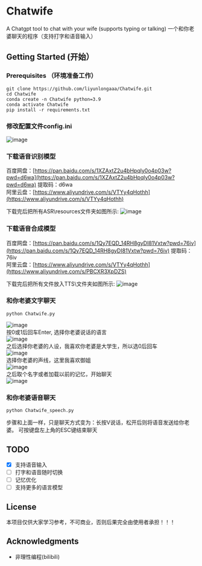 # Chatwife
A Chatgpt tool to chat with your wife (supports typing or talking) 一个和你老婆聊天的程序（支持打字和语音输入）

## Getting Started (开始）

### Prerequisites （环境准备工作）

```
git clone https://github.com/liyunlongaaa/Chatwife.git
cd Chatwife
conda create -n Chatwife python=3.9
conda activate Chatwife
pip install -r requirements.txt
```
### 修改配置文件config.ini
![image](https://github.com/liyunlongaaa/Chatwife/assets/49556860/16780e53-d1d9-4f03-af78-6bbbf57cb613)

### 下载语音识别模型
百度网盘：[https://pan.baidu.com/s/1XZAxtZ2u4bHpqly0o4p03w?pwd=d6wa](https://pan.baidu.com/s/1XZAxtZ2u4bHpqly0o4p03w?pwd=d6wa) 提取码：d6wa <br>
阿里云盘：[https://www.aliyundrive.com/s/VTYy4qHothh](https://www.aliyundrive.com/s/VTYy4qHothh) 

下载完后把所有ASR\resources文件夹如图所示:
![image](https://github.com/liyunlongaaa/Chatwife/assets/49556860/292de701-52b3-4fd7-88f4-6ae07ab86baf)


### 下载语音合成模型
百度网盘：[https://pan.baidu.com/s/1Qy7EQD_14RH8gyDI81Vxtw?pwd=76iv](https://pan.baidu.com/s/1Qy7EQD_14RH8gyDI81Vxtw?pwd=76iv) 提取码：76iv <br>
阿里云盘：[https://www.aliyundrive.com/s/VTYy4qHothh](https://www.aliyundrive.com/s/PBCXR3XpDZS) 

下载完后把所有文件放入TTS\文件夹如图所示:
![image](https://github.com/liyunlongaaa/Chatwife/assets/49556860/4aa8918a-0edd-4143-bdc4-ed35208bb2ab)


### 和你老婆文字聊天

```
python Chatwife.py
```
![image](https://github.com/liyunlongaaa/Chatwife/assets/49556860/7df19201-98df-45d0-8d9f-1d075c05127b) <br>
按0或1后回车Enter, 选择你老婆说话的语言 <br>
![image](https://github.com/liyunlongaaa/Chatwife/assets/49556860/bd53922e-eab7-42dc-845d-989878eff2da) <br>
之后选择你老婆的人设，我喜欢你老婆是大学生，所以选0后回车 <br>
![image](https://github.com/liyunlongaaa/Chatwife/assets/49556860/c363eb45-2da0-47e7-8c8d-2b4b691d4361) <br>
选择你老婆的声线，这里我喜欢御姐 <br>
![image](https://github.com/liyunlongaaa/Chatwife/assets/49556860/2dc37303-7d26-4903-a850-26812268ab25) <br>
之后取个名字或者加载以前的记忆，开始聊天 <br>
![image](https://github.com/liyunlongaaa/Chatwife/assets/49556860/d8044edd-8944-43d8-9160-14dc67e9cad3)



### 和你老婆语音聊天

```
python Chatwife_speech.py
```
步骤和上面一样，只是聊天方式变为：长按V说话，松开后则将语音发送给你老婆。 可按键盘左上角的ESC键结束聊天


## TODO
- [x] 支持语音输入
- [ ] 打字和语音随时切换
- [ ] 记忆优化
- [ ] 支持更多的语言模型

## License
本项目仅供大家学习参考，不可商业，否则后果完全由使用者承担！！！

## Acknowledgments

* 非理性编程(bilibili)
